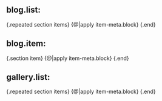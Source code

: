 blog.list:
----------------------------
{.repeated section items}
  {@|apply item-meta.block}
{.end}

blog.item:
----------------------------
{.section item}
  {@|apply item-meta.block}
{.end}

gallery.list:
----------------------------
{.repeated section items}
    {@|apply item-meta.block}
{.end}